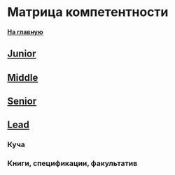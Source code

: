 # Матрица компетентности

#### [На главную](README.md)

## [Junior](COMPETENCY_MATRIX/Junior.md)

## [Middle](COMPETENCY_MATRIX/Middle.md)

## [Senior](COMPETENCY_MATRIX/Senior.md)

## [Lead](COMPETENCY_MATRIX/Lead.md)

### Куча

### Книги, спецификации, факультатив
